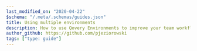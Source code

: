 ```yaml
---
last_modified_on: "2020-04-22"
$schema: "/.meta/.schemas/guides.json"
title: Using multiple environments
description: How to use Qovery Environments to improve your team workflows
author_github: https://github.com/pjeziorowski
tags: ["type: guide"]
---
```




